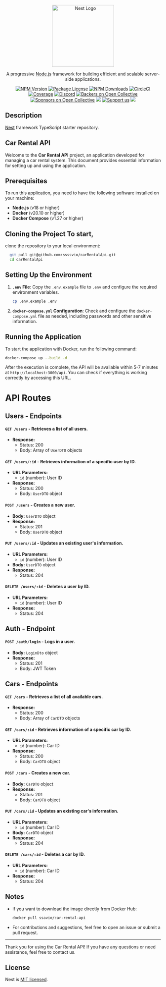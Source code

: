 <p align="center">
  <a href="http://nestjs.com/" target="blank"
    ><img
      src="https://nestjs.com/img/logo-small.svg"
      width="200"
      alt="Nest Logo"
  /></a>
</p>

[circleci-image]: https://img.shields.io/circleci/build/github/nestjs/nest/master?token=abc123def456
[circleci-url]: https://circleci.com/gh/nestjs/nest

<p align="center">
  A progressive
  <a href="http://nodejs.org" target="_blank">Node.js</a> framework for building
  efficient and scalable server-side applications.
</p>
<p align="center">
  <a href="https://www.npmjs.com/~nestjscore" target="_blank"
    ><img src="https://img.shields.io/npm/v/@nestjs/core.svg" alt="NPM Version"
  /></a>
  <a href="https://www.npmjs.com/~nestjscore" target="_blank"
    ><img
      src="https://img.shields.io/npm/l/@nestjs/core.svg"
      alt="Package License"
  /></a>
  <a href="https://www.npmjs.com/~nestjscore" target="_blank"
    ><img
      src="https://img.shields.io/npm/dm/@nestjs/common.svg"
      alt="NPM Downloads"
  /></a>
  <a href="https://circleci.com/gh/nestjs/nest" target="_blank"
    ><img
      src="https://img.shields.io/circleci/build/github/nestjs/nest/master"
      alt="CircleCI"
  /></a>
  <a
    href="https://coveralls.io/github/nestjs/nest?branch=master"
    target="_blank"
    ><img
      src="https://coveralls.io/repos/github/nestjs/nest/badge.svg?branch=master#9"
      alt="Coverage"
  /></a>
  <a href="https://discord.gg/G7Qnnhy" target="_blank"
    ><img
      src="https://img.shields.io/badge/discord-online-brightgreen.svg"
      alt="Discord"
  /></a>
  <a href="https://opencollective.com/nest#backer" target="_blank"
    ><img
      src="https://opencollective.com/nest/backers/badge.svg"
      alt="Backers on Open Collective"
  /></a>
  <a href="https://opencollective.com/nest#sponsor" target="_blank"
    ><img
      src="https://opencollective.com/nest/sponsors/badge.svg"
      alt="Sponsors on Open Collective"
  /></a>
  <a href="https://paypal.me/kamilmysliwiec" target="_blank"
    ><img src="https://img.shields.io/badge/Donate-PayPal-ff3f59.svg"
  /></a>
  <a href="https://opencollective.com/nest#sponsor" target="_blank"
    ><img
      src="https://img.shields.io/badge/Support%20us-Open%20Collective-41B883.svg"
      alt="Support us"
  /></a>
  <a href="https://twitter.com/nestframework" target="_blank"
    ><img
      src="https://img.shields.io/twitter/follow/nestframework.svg?style=social&label=Follow"
  /></a>
</p>

## Description

[Nest](https://github.com/nestjs/nest) framework TypeScript starter repository.

## Car Rental API

Welcome to the **Car Rental API** project, an application developed for managing a car rental system. This document provides essential information for setting up and using the application.

## Prerequisites

To run this application, you need to have the following software
installed on your machine:

- **Node.js** (v18 or higher)
- **Docker** (v20.10 or
  higher)
- **Docker Compose** (v1.27 or higher)

## Cloning the Project To start,

clone the repository to your local environment:

```bash git clone
  git pull git@github.com:ssssvio/carRentalApi.git
  cd carRentalApi
```

## Setting Up the Environment

1. **`.env` File**: Copy the `.env.example` file to `.env` and configure the required environment variables.

   ```bash
   cp .env.example .env
   ```

2. **`docker-compose.yml` Configuration**: Check and configure the `docker-compose.yml` file as needed, including passwords and other sensitive information.

## Running the Application

To start the application with Docker, run the following command:

```bash
docker-compose up --build -d
```

After the execution is complete, the API will be available within 5-7 minutes at `http://localhost:3000/api`. You can check if everything is working correctly by accessing this URL.

# API Routes

## Users - Endpoints

#### `GET /users` - Retrieves a list of all users.

- **Response:**
  - Status: 200
  - Body: Array of `UserDTO` objects

#### `GET /users/:id` - Retrieves information of a specific user by ID.

- **URL Parameters:**
  - `id` (number): User ID
- **Response:**
  - Status: 200
  - Body: `UserDTO` object

#### `POST /users` - Creates a new user.

- **Body:** `UserDTO` object
- **Response:**
  - Status: 201
  - Body: `UserDTO` object

#### `PUT /users/:id` - Updates an existing user's information.

- **URL Parameters:**
  - `id` (number): User ID
- **Body:** `UserDTO` object
- **Response:**
  - Status: 204

#### `DELETE /users/:id` - Deletes a user by ID.

- **URL Parameters:**
  - `id` (number): User ID
- **Response:**
  - Status: 204

## Auth - Endpoint

#### `POST /auth/login` - Logs in a user.

- **Body:** `LoginDto` object
- **Response:**
  - Status: 201
  - Body: JWT Token

## Cars - Endpoints

#### `GET /cars` - Retrieves a list of all available cars.

- **Response:**
  - Status: 200
  - Body: Array of `CarDTO` objects

#### `GET /cars/:id` - Retrieves information of a specific car by ID.

- **URL Parameters:**
  - `id` (number): Car ID
- **Response:**
  - Status: 200
  - Body: `CarDTO` object

#### `POST /cars` - Creates a new car.

- **Body:** `CarDTO` object
- **Response:**
  - Status: 201
  - Body: `CarDTO` object

#### `PUT /cars/:id` - Updates an existing car's information.

- **URL Parameters:**
  - `id` (number): Car ID
- **Body:** `CarDTO` object
- **Response:**
  - Status: 204

#### `DELETE /cars/:id` - Deletes a car by ID.

- **URL Parameters:**
  - `id` (number): Car ID
- **Response:**
  - Status: 204

## Notes

- If you want to download the image directly from Docker Hub:

  ```bash
  docker pull ssavio/car-rental-api
  ```

- For contributions and suggestions, feel free to open an issue or submit a pull request.

---

Thank you for using the Car Rental API! If you have any questions or need assistance, feel free to contact us.

## License

Nest is [MIT licensed](LICENSE).
